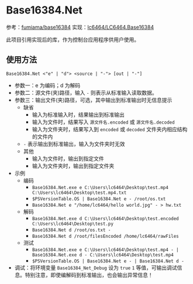 # Base16384.Net

参考：[fumiama/base16384](https://github.com/fumiama/base16384 "GitHub: fumiama/base16384")
实现：[lc6464/LC6464.Base16384](https://github.com/lc6464/LC6464.Base16384 "GitHub: lc6464/LC6464.Base16384")

此项目引用实现后的库，作为控制台应用程序供用户使用。

## 使用方法
```
Base16384.Net <"e" | "d"> <source | "-"> [out | "-"]
```
- 参数一：e 为编码；d 为解码
- 参数二：源文件(夹)路径，输入 `-` 则表示从标准输入读取数据。
- 参数三：输出文件(夹)路径，可选，其中输出到标准输出时无信息提示
	- 缺省
		- 输入为标准输入时，结果输出到标准输出
		- 输入为文件时，结果写入 `源文件名.encoded` 或 `源文件名.decoded`
		- 输入为文件夹时，结果写入到 `encoded` 或 `decoded` 文件夹内相应结构的文件内
	- `-` 表示输出到标准输出，输入为文件夹时无效
	- 其他
		- 输入为文件时，输出到指定文件
		- 输入为文件夹时，输出到指定文件夹
- 示例
	- 编码
		- `Base16384.Net.exe e C:\Users\lc6464\Desktop\test.mp4 C:\Users\lc6464\Desktop\test.mp4.txt`
		- `$PSVersionTable.OS | Base16384.Net e - /root/os.txt`
		- `Base16384.Net e "/home/lc6464/hello world.jpg" - > hw.txt`
	- 解码
		- `Base16384.Net.exe d C:\Users\lc6464\Desktop\test.encoded C:\Users\lc6464\Desktop\test.py`
		- `Base16384.Net d /root/os.txt -`
		- `Base16384.Net d /root/filesEncoded /home/lc6464/rawFiles`
	- 测试
		- `Base16384.Net.exe e C:\Users\lc6464\Desktop\test.mp4 - | Base16384.Net.exe d - C:\Users\lc6464\Desktop\test.mp4`
		- `$PSVersionTable.OS | Base16384.Net e - | Base16384.Net d -`
- 调试：将环境变量 `Base16384_Net_Debug` 设为 `true` `1` 等值，可输出调试信息。特别注意，即使编解码到标准输出，也会输出异常信息！